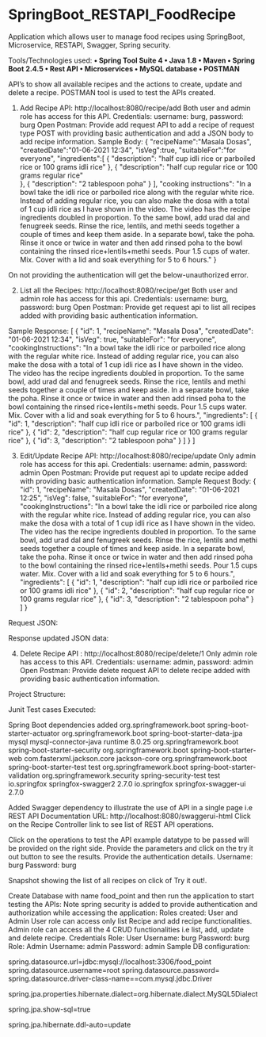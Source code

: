 # SpringBoot_RESTAPI_FoodRecipe
Application which allows user to manage food recipes using SpringBoot, Microservice, RESTAPI, Swagger, Spring security.

Tools/Technologies used:
**•	Spring Tool Suite 4
•	Java 1.8 
•	Maven
•	Spring Boot 2.4.5
•	Rest API
•	Microservices
•	MySQL database
•	POSTMAN**

API’s to show all available recipes and the actions to create, update and delete a recipe.
POSTMAN tool is used to test the APIs created.
1.	Add Recipe API: http://localhost:8080/recipe/add
Both user and admin role has access for this API.
Credentials: username: burg, password: burg
Open Postman:
Provide add request API to add a recipe of request type POST with providing basic authentication and add a JSON body to add recipe information.
Sample Body:
{
	"recipeName":"Masala Dosas",
	"createdDate":"01-06-2021 12:34",
	"isVeg":true,
	"suitableFor":"for everyone",
	"ingredients":[
		{
		"description": "half cup idli rice or parboiled rice or 100 grams idli rice"
		},
		{
		"description": "half cup regular rice or 100 grams regular rice"	
		},
		{
		"description": "2 tablespoon poha"
		}
	],
	"cooking instructions": "In a bowl take the idli rice or parboiled rice along with the regular white rice. Instead of adding regular rice, you can also make the dosa with a total of 1 cup idli rice as I have shown in the video. The video has the recipe ingredients doubled in proportion. To the same bowl, add urad dal and fenugreek seeds. Rinse the rice, lentils, and methi seeds together a couple of times and keep them aside. In a separate bowl, take the poha. Rinse it once or twice in water and then add rinsed poha to the bowl containing the rinsed rice+lentils+methi seeds. Pour 1.5 cups of water. Mix. Cover with a lid and soak everything for 5 to 6 hours."
}

 
 
 

On not providing the authentication will get the below-unauthorized error.

 



2.	List all the Recipes: http://localhost:8080/recipe/get
Both user and admin role has access for this api.
Credentials: username: burg, password: burg
Open Postman:
Provide get request api to list all recipes added with providing basic authentication information.

 

Sample Response:
[
    {
        "id": 1,
        "recipeName": "Masala Dosa",
        "createdDate": "01-06-2021 12:34",
        "isVeg": true,
        "suitableFor": "for everyone",
        "cookingInstructions": "In a bowl take the idli rice or parboiled rice along with the regular white rice. Instead of adding regular rice, you can also make the dosa with a total of 1 cup idli rice as I have shown in the video. The video has the recipe ingredients doubled in proportion. To the same bowl, add urad dal and fenugreek seeds. Rinse the rice, lentils and methi seeds together a couple of times and keep aside. In a separate bowl, take the poha. Rinse it once or twice in water and then add rinsed poha to the bowl containing the rinsed rice+lentils+methi seeds. Pour 1.5 cups water. Mix. Cover with a lid and soak everything for 5 to 6 hours.",
        "ingredients": [
            {
                "id": 1,
                "description": "half cup idli rice or parboiled rice or 100 grams idli rice"
            },
            {
                "id": 2,
                "description": "half cup regular rice or 100 grams regular rice"
            },
            {
                "id": 3,
                "description": "2 tablespoon poha"
            }
        ]
    }
]

3.	Edit/Update Recipe API: http://localhost:8080/recipe/update
Only admin role has access for this api.
Credentials: username: admin, password: admin
Open Postman:
Provide put request api to update recipe added with providing basic authentication information.
Sample Request Body:
{
    "id": 1,
    "recipeName": "Masala Dosas",
    "createdDate": "01-06-2021 12:25",
    "isVeg": false,
    "suitableFor": "for everyone",
    "cookingInstructions": "In a bowl take the idli rice or parboiled rice along with the regular white rice. Instead of adding regular rice, you can also make the dosa with a total of 1 cup idli rice as I have shown in the video. The video has the recipe ingredients doubled in proportion. To the same bowl, add urad dal and fenugreek seeds. Rinse the rice, lentils and methi seeds together a couple of times and keep aside. In a separate bowl, take the poha. Rinse it once or twice in water and then add rinsed poha to the bowl containing the rinsed rice+lentils+methi seeds. Pour 1.5 cups water. Mix. Cover with a lid and soak everything for 5 to 6 hours.",
    "ingredients": [
        {
            "id": 1,
            "description": "half cup idli rice or parboiled rice or 100 grams idli rice"
        },
        {
            "id": 2,
            "description": "half cup regular rice or 100 grams regular rice"
        },
        {
            "id": 3,
            "description": "2 tablespoon poha"
        }
    ]
}

 
Request JSON:
 
Response updated JSON data:
 
4.	Delete Recipe API : http://localhost:8080/recipe/delete/1
Only admin role has access to this API.
Credentials: username: admin, password: admin
Open Postman:
Provide delete request API to delete recipe added with providing basic authentication information.
 

Project Structure:
 

Junit Test cases Executed:
 

Spring Boot dependencies added
<dependencies>
		<dependency>
			<groupId>org.springframework.boot</groupId>
			<artifactId>spring-boot-starter-actuator</artifactId>
		</dependency>
		<dependency>
			<groupId>org.springframework.boot</groupId>
			<artifactId>spring-boot-starter-data-jpa</artifactId>
		</dependency>
		<dependency>
			<groupId>mysql</groupId>
			<artifactId>mysql-connector-java</artifactId>
			<scope>runtime</scope>
			<version>8.0.25</version>
		</dependency>
		<dependency>
			<groupId>org.springframework.boot</groupId>
			<artifactId>spring-boot-starter-security</artifactId>
		</dependency>
		<dependency>
			<groupId>org.springframework.boot</groupId>
			<artifactId>spring-boot-starter-web</artifactId>
		</dependency>
		<dependency>
		    <groupId>com.fasterxml.jackson.core</groupId>
		    <artifactId>jackson-core</artifactId>
		</dependency>
		<dependency>
			<groupId>org.springframework.boot</groupId>
			<artifactId>spring-boot-starter-test</artifactId>
			<scope>test</scope>
		</dependency>
		<dependency> 
		    <groupId>org.springframework.boot</groupId> 
		    <artifactId>spring-boot-starter-validation</artifactId> 
		</dependency>
		<dependency>
			<groupId>org.springframework.security</groupId>
			<artifactId>spring-security-test</artifactId>
			<scope>test</scope>
		</dependency>
		<dependency>
			<groupId>io.springfox</groupId>
			<artifactId>springfox-swagger2</artifactId>
			<version>2.7.0</version>
		</dependency>
		<dependency>
			<groupId>io.springfox</groupId>
			<artifactId>springfox-swagger-ui</artifactId>
			<version>2.7.0</version>
		</dependency>
	</dependencies>

Added Swagger dependency to illustrate the use of API in a single page i.e REST API Documentation
URL: http://localhost:8080/swaggerui-html
Click on the Recipe Controller link to see list of REST API operations.
 




Click on the operations to test the API example datatype to be passed will be provided on the right side.
Provide the parameters and click on the try it out button to see the results. Provide the authentication details. 
Username: burg Password: burg 
 



Snapshot showing the list of all recipes on click of Try it out!.
 

Create Database with name food_point and then run the application to start testing the APIs:
Note spring security is added to provide authentication and authorization while accessing the application:
Roles created: User and Admin
User role can access only list Recipe and add recipe functionalities.
Admin role can access all the 4 CRUD functionalities i.e list, add, update and delete recipe.
Credentials
Role: User   Username: burg Password: burg
Role: Admin Username: admin Password: admin
Sample DB configuration:

spring.datasource.url=jdbc:mysql://localhost:3306/food_point
spring.datasource.username=root
spring.datasource.password=
spring.datasource.driver-class-name==com.mysql.jdbc.Driver

spring.jpa.properties.hibernate.dialect=org.hibernate.dialect.MySQL5Dialect

spring.jpa.show-sql=true

spring.jpa.hibernate.ddl-auto=update
